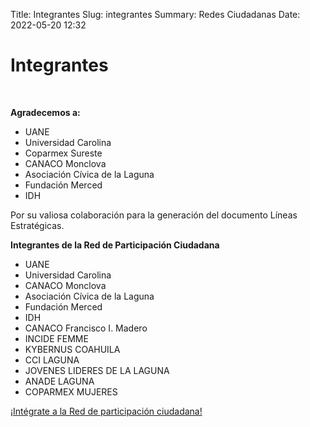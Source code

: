 Title: Integrantes
Slug: integrantes
Summary: Redes Ciudadanas
Date: 2022-05-20 12:32


<h1> Integrantes </h1>
<br>

**Agradecemos a:**

* UANE
* Universidad Carolina
* Coparmex Sureste
* CANACO Monclova
* Asociación Cívica de la Laguna
* Fundación Merced
* IDH

Por su valiosa colaboración para la generación del documento Líneas Estratégicas. 

**Integrantes de la Red de Participación Ciudadana** 

* UANE
* Universidad Carolina
* CANACO Monclova
* Asociación Cívica de la Laguna
* Fundación Merced
* IDH
* CANACO Francisco I. Madero
* INCIDE FEMME
* KYBERNUS COAHUILA
* CCI LAGUNA
* JOVENES LIDERES DE LA LAGUNA
* ANADE LAGUNA
* COPARMEX MUJERES

<a href="/osc/convocatoria-2022/">¡Intégrate a la Red de participación ciudadana!</a>
